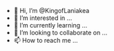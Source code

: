 - 👋 Hi, I’m @KingofLaniakea
- 👀 I’m interested in ...
- 🌱 I’m currently learning ...
- 💞️ I’m looking to collaborate on ...
- 📫 How to reach me ...

<!---
KingofLaniakea/KingofLaniakea is a ✨ special ✨ repository because its `README.md` (this file) appears on your GitHub profile.
You can click the Preview link to take a look at your changes.
--->
